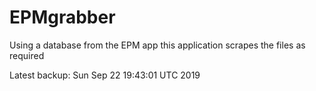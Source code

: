 # EPMgrabber
Using a database from the EPM app this application scrapes the files as required


Latest backup: Sun Sep 22 19:43:01 UTC 2019
